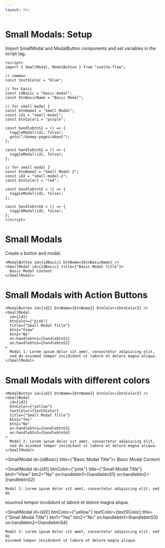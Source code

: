 ```yaml
---
layout: doc
---
```


<script>
  import { SmallModal, ModalButton } from "$lib/index";
  import { goto } from "$app/navigation";

  // common
  const textSColor = "blue";

  // for basic
  const idBasic = "basic-modal";
  const btnBasicName = "Basic Modal";

  // for small modal 1
  const btnName1 = "Small Modal";
  const id1 = "small-modal";
  const btnColor1 = "purple";

  const handlebtnS1 = () => {
    toggleModal(id1, false);
    goto("/dummy-pages/about");
  };

  const handlebtnS2 = () => {
    toggleModal(id1, false);
  };

  // for small modal 2
  const btnName2 = "Small Modal 2";
  const id2 = "small-modal-2";
  const btnColor2 = "red";

  const handlebtnS3 = () => {
    toggleModal(id2, false);
  };

  const handlebtnS4 = () => {
    toggleModal(id2, false);
  };
</script>

<h1 class="text-3xl w-full dark:text-white">Small Modals: Setup</h1>

<p class="dark:text-white">
Import SmallModal and ModalButton components and set variables in the
script tag.
</p>

```svelte
<script>
import { SmallModal, ModalButton } from "svelte-flow";

// common
const textSColor = "blue";

// for basic
const idBasic = "basic-modal";
const btnBasicName = "Basic Modal";

// for small modal 1
const btnName1 = "Small Modal";
const id1 = "small-modal";
const btnColor1 = "purple";

const handlebtnS1 = () => {
  toggleModal(id1, false);
  goto("/dummy-pages/about");
};

const handlebtnS2 = () => {
  toggleModal(id1, false);
};

// for small modal 2
const btnName2 = "Small Modal 2";
const id2 = "small-modal-2";
const btnColor2 = "red";

const handlebtnS3 = () => {
  toggleModal(id2, false);
};

const handlebtnS4 = () => {
  toggleModal(id2, false);
};
</script>
```

<h1 class="text-3xl w-full dark:text-white">Small Modals</h1>

<div class="container flex flex-wrap mt-4 mx-auto justify-center  pb-8">
  <ModalButton id={idBasic} btnName={btnBasicName} />
</div>

<p class="dark:text-white">Create a button and modal.</p>

```svelte
<ModalButton id={idBasic} btnName={btnBasicName} />
<SmallModal id={idBasic} title={"Basic Modal Title"}>
  Basic Modal Content
</SmallModal>
```

<h1 class="text-3xl w-full dark:text-white">Small Modals with Action Buttons</h1>

<div class="container flex flex-wrap mt-8 mx-auto justify-center">
  <ModalButton id={id1} btnName={btnName1} btnColor={btnColor1} />
</div>

```svelte
<ModalButton id={id2} btnName={btnName2} btnColor={btnColor2} />
<SmallModal
  id={id1}
  btnColor={"pink"}
  title={"Small Modal Title"}
  btn1="View"
  btn2="No"
  on:handlebtn1={handlebtnS1}
  on:handlebtn2={handlebtnS2}
>
  Modal 1: Lorem ipsum dolor sit amet, consectetur adipiscing elit, 
  sed do eiusmod tempor incididunt ut labore et dolore magna aliqua.
</SmallModal>
```

  <div class="container mt-4 flex flex-wrap mx-auto">
    <h1 class="text-3xl w-full dark:text-white">Small Modals with different colors</h1>

<div class="container flex flex-wrap mt-8 mx-auto justify-center">
  <ModalButton id={id2} btnName={btnName2} btnColor={btnColor2} />
</div>

```svelte
<ModalButton id={id2} btnName={btnName2} btnColor={btnColor2} />
<SmallModal
  id={id2}
  btnColor={"yellow"}
  textColor={textSColor}
  title={"Small Modal Title"}
  btn1="Yes"
  btn2="No"
  on:handlebtn1={handlebtnS3}
  on:handlebtn2={handlebtnS4}
>
  Modal 2: Lorem ipsum dolor sit amet, consectetur adipiscing elit, 
  sed do eiusmod tempor incididunt ut labore et dolore magna aliqua.
</SmallModal>
```
 
  </div>

<SmallModal id={idBasic} title={"Basic Modal Title"}>
  Basic Modal Content
</SmallModal>

  <SmallModal
    id={id1}
    btnColor={"pink"}
    title={"Small Modal Title"}
    btn1="View"
    btn2="No"
    on:handlebtn1={handlebtnS1}
    on:handlebtn2={handlebtnS2}
  >
    Modal 1: Lorem ipsum dolor sit amet, consectetur adipiscing elit, sed do
eiusmod tempor incididunt ut labore et dolore magna aliqua.
  </SmallModal>

  <SmallModal
    id={id2}
    btnColor={"yellow"}
    textColor={textSColor}
    title={"Small Modal Title"}
    btn1="Yes"
    btn2="No"
    on:handlebtn1={handlebtnS3}
    on:handlebtn2={handlebtnS4}
  >
    Modal 2: Lorem ipsum dolor sit amet, consectetur adipiscing elit, sed do
    eiusmod tempor incididunt ut labore et dolore magna aliqua.
  </SmallModal>

